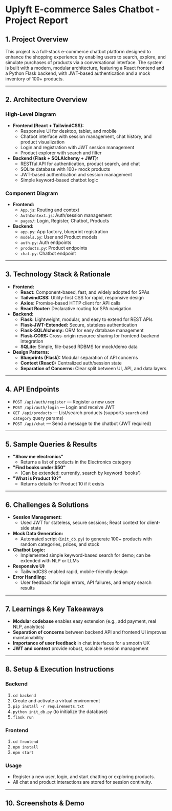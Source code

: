 # Uplyft E-commerce Sales Chatbot - Project Report

## 1. Project Overview
This project is a full-stack e-commerce chatbot platform designed to enhance the shopping experience by enabling users to search, explore, and simulate purchases of products via a conversational interface. The system is built with a modern, modular architecture, featuring a React frontend and a Python Flask backend, with JWT-based authentication and a mock inventory of 100+ products.

---

## 2. Architecture Overview

### High-Level Diagram
- **Frontend (React + TailwindCSS):**
  - Responsive UI for desktop, tablet, and mobile
  - Chatbot interface with session management, chat history, and product visualization
  - Login and registration with JWT session management
  - Product explorer with search and filter
- **Backend (Flask + SQLAlchemy + JWT):**
  - RESTful API for authentication, product search, and chat
  - SQLite database with 100+ mock products
  - JWT-based authentication and session management
  - Simple keyword-based chatbot logic

### Component Diagram
- **Frontend:**
  - `App.js`: Routing and context
  - `AuthContext.js`: Auth/session management
  - `pages/`: Login, Register, Chatbot, Products
- **Backend:**
  - `app.py`: App factory, blueprint registration
  - `models.py`: User and Product models
  - `auth.py`: Auth endpoints
  - `products.py`: Product endpoints
  - `chat.py`: Chatbot endpoint

---

## 3. Technology Stack & Rationale

- **Frontend:**
  - **React:** Component-based, fast, and widely adopted for SPAs
  - **TailwindCSS:** Utility-first CSS for rapid, responsive design
  - **Axios:** Promise-based HTTP client for API calls
  - **React Router:** Declarative routing for SPA navigation
- **Backend:**
  - **Flask:** Lightweight, modular, and easy to extend for REST APIs
  - **Flask-JWT-Extended:** Secure, stateless authentication
  - **Flask-SQLAlchemy:** ORM for easy database management
  - **Flask-CORS:** Cross-origin resource sharing for frontend-backend integration
  - **SQLite:** Simple, file-based RDBMS for mock/demo data
- **Design Patterns:**
  - **Blueprints (Flask):** Modular separation of API concerns
  - **Context (React):** Centralized auth/session state
  - **Separation of Concerns:** Clear split between UI, API, and data layers

---

## 4. API Endpoints

- `POST /api/auth/register` — Register a new user
- `POST /api/auth/login` — Login and receive JWT
- `GET /api/products` — List/search products (supports `search` and `category` query params)
- `POST /api/chat` — Send a message to the chatbot (JWT required)

---

## 5. Sample Queries & Results

- **"Show me electronics"**
  - Returns a list of products in the Electronics category
- **"Find books under $50"**
  - (Can be extended: currently, search by keyword 'books')
- **"What is Product 10?"**
  - Returns details for Product 10 if it exists

---

## 6. Challenges & Solutions

- **Session Management:**
  - Used JWT for stateless, secure sessions; React context for client-side state
- **Mock Data Generation:**
  - Automated script (`init_db.py`) to generate 100+ products with random categories, prices, and stock
- **Chatbot Logic:**
  - Implemented simple keyword-based search for demo; can be extended with NLP or LLMs
- **Responsive UI:**
  - TailwindCSS enabled rapid, mobile-friendly design
- **Error Handling:**
  - User feedback for login errors, API failures, and empty search results

---

## 7. Learnings & Key Takeaways

- **Modular codebase** enables easy extension (e.g., add payment, real NLP, analytics)
- **Separation of concerns** between backend API and frontend UI improves maintainability
- **Importance of user feedback** in chat interfaces for a smooth UX
- **JWT and context** provide robust, scalable session management

---

## 8. Setup & Execution Instructions

### Backend
1. `cd backend`
2. Create and activate a virtual environment
3. `pip install -r requirements.txt`
4. `python init_db.py` (to initialize the database)
5. `flask run`

### Frontend
1. `cd frontend`
2. `npm install`
3. `npm start`

### Usage
- Register a new user, login, and start chatting or exploring products.
- All chat and product interactions are stored for session continuity.

---

## 10. Screenshots & Demo
